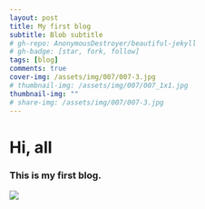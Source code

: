 ```yaml
---
layout: post
title: My first blog
subtitle: Blob subtitle
# gh-repo: AnonymousDestroyer/beautiful-jekyll
# gh-badge: [star, fork, follow]
tags: [blog]
comments: true
cover-img: /assets/img/007/007-3.jpg
# thumbnail-img: /assets/img/007/007_1x1.jpg
thumbnail-img: ""
# share-img: /assets/img/007/007-3.jpg
---
```

# Hi, all
### This is my first blog.
![](https://raw.githubusercontent.com/AnonymousDestroyer/AnonymousDestroyer.github.io/master/assets/img/yujin_life.png)
